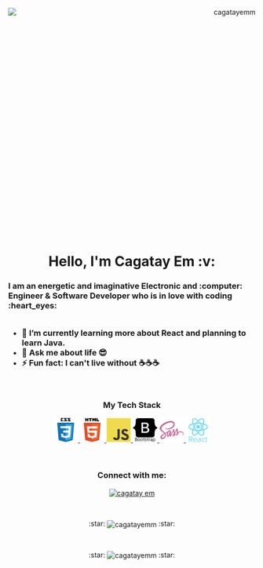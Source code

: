 




<p align="right">
<a><img  align="right" src="https://user-images.githubusercontent.com/75314599/108341899-3972a500-71eb-11eb-88d5-4d42a1d5b66c.jpg" alt="cagatayemm" height="500" width="550" /></a>
</p>



<h1 align="center" >Hello, I'm Cagatay Em :v:</h1>
<h3> I am an energetic and imaginative Electronic and :computer: Engineer & Software Developer who is in love with coding :heart_eyes:
<br/>
<br/>

- 🌱 I’m currently learning more about React and planning to learn Java.
- 💬 Ask me about life :sunglasses:
- ⚡ Fun fact: I can't live without :coffee::coffee::coffee:

<br>


<h3 align="center">My Tech Stack</h3>
<p align="center"> <a href="https://www.w3schools.com/css/" target="_blank"> <img src="https://raw.githubusercontent.com/devicons/devicon/master/icons/css3/css3-original-wordmark.svg" alt="css3" width="50" height="50"/> </a> <a href="https://www.w3.org/html/" target="_blank"> 
<img src="https://raw.githubusercontent.com/devicons/devicon/master/icons/html5/html5-original-wordmark.svg" alt="html5" width="50" height="50"/> </a> <a href="https://developer.mozilla.org/en-US/docs/Web/JavaScript" target="_blank"> <img src="https://raw.githubusercontent.com/devicons/devicon/master/icons/javascript/javascript-original.svg" alt="javascript" width="50" height="50"/> </a> <a href="https://getbootstrap.com" target="_blank"> <img src="https://raw.githubusercontent.com/devicons/devicon/master/icons/bootstrap/bootstrap-plain-wordmark.svg" alt="bootstrap" width="50" height="50"/> </a> <a href="https://sass-lang.com" target="_blank"> <img src="https://raw.githubusercontent.com/devicons/devicon/master/icons/sass/sass-original.svg" alt="sass" width="50" height="50"/>
<a href="https://www.w3schools.com/css/" target="_blank"> <img src="https://raw.githubusercontent.com/devicons/devicon/master/icons/react/react-original-wordmark.svg" alt="css3" width="50" height="50"/> </a> <a href="https://www.w3.org/html/" target="_blank"></a> </p>





<br>
<h3 align="center">Connect with me:</h3>
<p align="center">
<a href="https://linkedin.com/in/cagatay em" target="blank"><img align="center" src="https://cdn.jsdelivr.net/npm/simple-icons@3.0.1/icons/linkedin.svg" alt="cagatay em" height="50" width="50" /></a>
</p>

<br>
<p align="center">
  :star:
<a><img  align="center" src="https://github-readme-stats.vercel.app/api?username=cagatayem&hide=contribs,prs&show_icons=true&theme=algolia"" alt="cagatayemm" /></a>
  :star:
</p>

<br>
<p align="center">
  :star:
<a><img  align="center" src="https://github-readme-stats.vercel.app/api/top-langs/?username=cagatayem&layout=compact&theme=algolia" alt="cagatayemm" /></a>
  :star:
</p>

